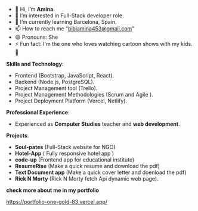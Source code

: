 - 👋 Hi, I’m __Amina__.
- 👀 I’m interested in Full-Stack developer role.
- 🌱 I’m currently learning Barcelona, Spain.
- 📫 How to reach me "bibiamina453@gmail.com"
- 😄 Pronouns: She
- ⚡ Fun fact: I'm the one who loves watching cartoon shows with my kids. 🤭

__Skills and Technology__:

- Frontend (Bootstrap, JavaScript, React).
- Backend (Node.js, PostgreSQL).
- Project Management tool (Trello).
- Project Management Methodologies (Scrum and Agile ).
- Project Deployment Platform (Vercel, Netlify).
  
 __Professional Experience__:
 
- Experienced as __Computer Studies__ teacher and __web development__.

 
__Projects__:

- __Soul-pates__  (Full-Stack website for NGO)
- __Hotel-App__  ( Fully responsive hotel app )
- __code-up__  (Frontend app for educational institute)
- __ResumeRise__ (Make a quick resume and download the pdf)
- __Text Document app__ (Make a quick cover letter and doenload the pdf)
- __Rick N Morty__ (Rick N Morty fetch Api dynamic web page).

__check more about me in my portfolio__

https://portfolio-one-gold-83.vercel.app/
